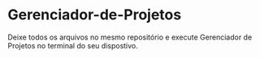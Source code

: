 # Gerenciador-de-Projetos

Deixe todos os arquivos no mesmo repositório e execute Gerenciador de Projetos no terminal do seu dispostivo.
